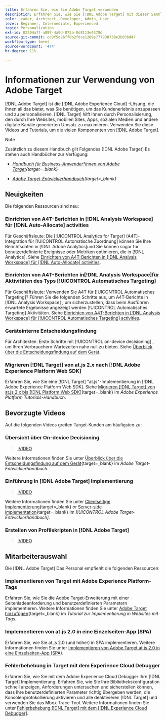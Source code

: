 ```yaml
---
title: Erfahren Sie, wie Sie Adobe Target verwenden
description: Erfahren Sie, wie Sie [!DNL Adobe Target] mit dieser Sammlung von Tutorials und Videos, die alle ihre Komponenten abdecken.
role: Leader, Architect, Developer, Admin, User
level: Beginner, Intermediate, Experienced
topic: Personalization
exl-id: 02204a7f-a897-4a0d-872a-8d8113e4378d
source-git-commit: cc9f5d26ff0b2fdce1209e777838738e3b03bd47
workflow-type: tm+mt
source-wordcount: '474'
ht-degree: 11%

---
```


# Informationen zur Verwendung von Adobe Target

[!DNL Adobe Target] ist die [!DNL Adobe Experience Cloud] -Lösung, die Ihnen all das bietet, was Sie benötigen, um das Kundenerlebnis anzupassen und zu personalisieren. [!DNL Target] hilft Ihnen durch Personalisierung, den durch Ihre Websites, mobilen Sites, Apps, sozialen Medien und andere digitale Kanäle generierten Umsatz zu maximieren. Verwenden Sie diese Videos und Tutorials, um die vielen Komponenten von [!DNL Adobe Target].

>[!NOTE]
>
>Zusätzlich zu diesem Handbuch gilt Folgendes [!DNL Adobe Target] Es stehen auch Handbücher zur Verfügung:
>
>* *[Handbuch für Business-Anwender*innen von Adobe Target](https://experienceleague.adobe.com/docs/target/using/target-home.html?lang=de){target=_blank}*
>
>* *[Adobe Target-Entwicklerhandbuch](https://experienceleague.adobe.com/docs/target-dev/developer/overview.html){target=_blank}*


## Neuigkeiten

Die folgenden Ressourcen sind neu:

### Einrichten von A4T-Berichten in [!DNL Analysis Workspace] für [!DNL Auto-Allocate] activities

Für Geschäftsleute: Die [!UICONTROL Analytics for Target] (A4T)-Integration für [!UICONTROL Automatische Zuordnung] können Sie Ihre Berichtsdaten in [!DNL Adobe Analytics]und Sie können sogar für benutzerdefinierte Ereignisse oder Metriken optimieren, die in [!DNL Analytics]. Siehe [Einrichten von A4T-Berichten in [!DNL Analysis Workspace] für [!DNL Auto-Allocate] activities](integrations/set-up-a4t-reports-in-analysis-workspace-for-auto-allocate-activities.md).

### Einrichten von A4T-Berichten in[!DNL Analysis Workspace]für Aktivitäten des Typs [!UICONTROL Automatisches Targeting]

Für Geschäftsleute: Verwenden Sie A4T für [!UICONTROL Automatisches Targeting]? Führen Sie die folgenden Schritte aus, um A4T-Berichte in [!DNL Analysis Workspace] , um sicherzustellen, dass beim Ausführen erwartete Ergebnisse angezeigt werden [!UICONTROL Automatisches Targeting] Aktivitäten. Siehe [Einrichten von A4T-Berichten in [!DNL Analysis Workspace] für [!UICONTROL Automatisches Targeting] activities](integrations/set-up-a4t-reports-in-analysis-workspace-for-auto-target-activities.md).

### Geräteinterne Entscheidungsfindung

Für Architekten: Erste Schritte mit [!UICONTROL on-device decisioning] , um Ihren Verbrauchern Wartezeiten nahe null zu bieten. Siehe [Überblick über die Entscheidungsfindung auf dem Gerät](implementation/on-device-decisioning-overview.md).

### Migrieren [!DNL Target] von at.js 2.*x* nach [!DNL Adobe Experience Platform Web SDK]

Erfahren Sie, wie Sie eine [!DNL Target] &quot;at.js&quot;-Implementierung in [!DNL Adobe Experience Platform Web SDK]. Siehe [Migrieren [!DNL Target] von at.js 2.x bis [!DNL Platform Web SDK]](https://experienceleague.adobe.com/docs/platform-learn/migrate-target-to-websdk/introduction.html?lang=de){target=_blank} im *Adobe Experience Platform Tutorials-Handbuch*.

## Bevorzugte Videos

Auf die folgenden Videos greifen Target-Kunden am häufigsten zu:

### Übersicht über On-device Decisioning

>[!VIDEO](https://video.tv.adobe.com/v/329032/?quality=12)

Weitere Informationen finden Sie unter [Überblick über die Entscheidungsfindung auf dem Gerät](https://experienceleague.adobe.com/docs/target-dev/developer/server-side/on-device-decisioning/overview.html){target=_blank} im *Adobe Target-Entwicklerhandbuch*.

### Einführung in [!DNL Adobe Target] Implementierung

>[!VIDEO](https://video.tv.adobe.com/v/35139/?quality=12)

Weitere Informationen finden Sie unter [Clientseitige Implementierung](https://experienceleague.adobe.com/docs/target-dev/developer/client-side/overview.html){target=_blank} or [Server-side implementation](https://experienceleague.adobe.com/docs/target-dev/developer/server-side/server-side-overview.html){target=_blank} im *[!UICONTROL Adobe Target-Entwicklerhandbuch]*.

### Erstellen von Profilskripten in [!DNL Adobe Target]

>[!VIDEO](https://video.tv.adobe.com/v/17394/?quality=12)

## Mitarbeiterauswahl

Die [!DNL Adobe Target] Das Personal empfiehlt die folgenden Ressourcen:

### Implementieren von Target mit Adobe Experience Platform-Tags

Erfahren Sie, wie Sie die Adobe Target-Erweiterung mit einer Seitenladeanforderung und benutzerdefinierten Parametern implementieren. Weitere Informationen finden Sie unter [Adobe Target hinzufügen](https://experienceleague.adobe.com/docs/platform-learn/implement-in-websites/implement-solutions/target.html){target=_blank} im *Tutorial zur Implementierung in Websites mit Tags*.

### Implementieren von at.js 2.0 in eine Einzelseiten-App (SPA)

Erfahren Sie, wie Sie at.js 2.0 (und höher) in SPA implementieren. Weitere Informationen finden Sie unter [Implementieren von Adobe Target at.js 2.0 in eine Einzelseiten-App (SPA)](implementation/implement-atjs-20-in-a-single-page-application.md).

### Fehlerbehebung in Target mit dem Experience Cloud Debugger

Erfahren Sie, wie Sie mit dem Adobe Experience Cloud Debugger Ihre [!DNL Target] Implementierung. Erfahren Sie, wie Sie Ihre Bibliothekskonfiguration schnell anzeigen, Anforderungen untersuchen und sicherstellen können, dass Ihre benutzerdefinierten Parameter richtig übergeben werden, die Konsolenprotokollierung aktivieren und alle deaktivieren [!DNL Target] und verwenden Sie das Mbox Trace-Tool. Weitere Informationen finden Sie unter [Fehlerbehebung [!DNL Target] mit dem [!DNL Experience Cloud Debugger]](troubleshooting/troubleshoot-with-the-experience-cloud-debugger.md).


